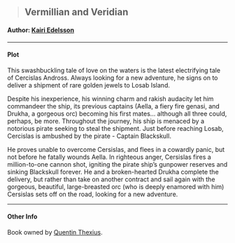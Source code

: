 >## Vermillian and Veridian

#### Author: [Kairi Edelsson](../Characters/NPCs/Kairi%20Edelsson.md)

***

#### Plot

This swashbuckling tale of love on the waters is the latest electrifying tale of Cercislas Andross. Always looking for a new adventure, he signs on to deliver a shipment of rare golden jewels to Losab Island.

Despite his inexperience, his winning charm and rakish audacity let him commandeer the ship, its previous captains (Aella, a fiery fire genasi, and Drukha, a gorgeous orc) becoming his first mates… although all three could, perhaps, be more. Throughout the journey, his ship is menaced by a notorious pirate seeking to steal the shipment. Just before reaching Losab, Cercislas is ambushed by the pirate - Captain Blackskull.

He proves unable to overcome Cersislas, and flees in a cowardly panic, but not before he fatally wounds Aella. In righteous anger, Cersislas fires a million-to-one cannon shot, igniting the pirate ship’s gunpower reserves and sinking Blackskull forever. He and a broken-hearted Drukha complete the delivery, but rather than take on another contract and sail again with the gorgeous, beautiful, large-breasted orc (who is deeply enamored with him) Cersislas sets off on the road, looking for a new adventure.

***

#### Other Info

Book owned by [Quentin Thexius](../Characters/PCs/Quentin%20Thexius.md).